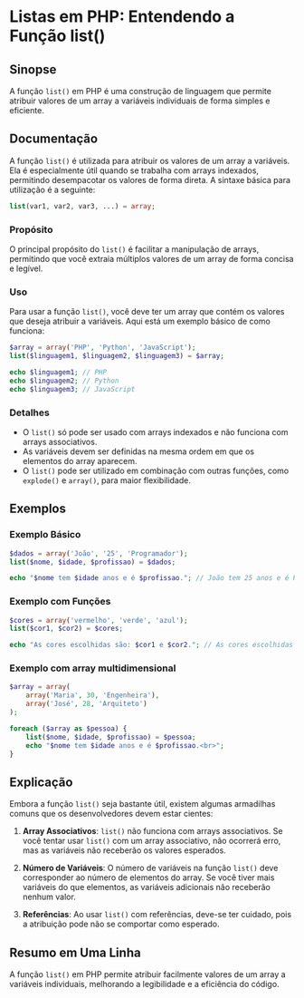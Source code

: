 <!--
Meta Description: # Listas em PHP: Entendendo a Função list() ## Sinopse A função `list()` em PHP é uma construção de linguagem que permite atribuir valores de um array...
Meta Keywords: array, list, php, variáveis, com
-->

# Listas em PHP: Entendendo a Função list()

## Sinopse
A função `list()` em PHP é uma construção de linguagem que permite atribuir valores de um array a variáveis individuais de forma simples e eficiente.

## Documentação
A função `list()` é utilizada para atribuir os valores de um array a variáveis. Ela é especialmente útil quando se trabalha com arrays indexados, permitindo desempacotar os valores de forma direta. A sintaxe básica para utilização é a seguinte:

```php
list(var1, var2, var3, ...) = array;
```

### Propósito
O principal propósito do `list()` é facilitar a manipulação de arrays, permitindo que você extraia múltiplos valores de um array de forma concisa e legível.

### Uso
Para usar a função `list()`, você deve ter um array que contém os valores que deseja atribuir a variáveis. Aqui está um exemplo básico de como funciona:

```php
$array = array('PHP', 'Python', 'JavaScript');
list($linguagem1, $linguagem2, $linguagem3) = $array;

echo $linguagem1; // PHP
echo $linguagem2; // Python
echo $linguagem3; // JavaScript
```

### Detalhes
- O `list()` só pode ser usado com arrays indexados e não funciona com arrays associativos.
- As variáveis devem ser definidas na mesma ordem em que os elementos do array aparecem.
- O `list()` pode ser utilizado em combinação com outras funções, como `explode()` e `array()`, para maior flexibilidade.

## Exemplos

### Exemplo Básico
```php
$dados = array('João', '25', 'Programador');
list($nome, $idade, $profissao) = $dados;

echo "$nome tem $idade anos e é $profissao."; // João tem 25 anos e é Programador.
```

### Exemplo com Funções
```php
$cores = array('vermelho', 'verde', 'azul');
list($cor1, $cor2) = $cores;

echo "As cores escolhidas são: $cor1 e $cor2."; // As cores escolhidas são: vermelho e verde.
```

### Exemplo com array multidimensional
```php
$array = array(
    array('Maria', 30, 'Engenheira'),
    array('José', 28, 'Arquiteto')
);

foreach ($array as $pessoa) {
    list($nome, $idade, $profissao) = $pessoa;
    echo "$nome tem $idade anos e é $profissao.<br>";
}
```

## Explicação
Embora a função `list()` seja bastante útil, existem algumas armadilhas comuns que os desenvolvedores devem estar cientes:

1. **Array Associativos**: `list()` não funciona com arrays associativos. Se você tentar usar `list()` com um array associativo, não ocorrerá erro, mas as variáveis não receberão os valores esperados.
   
2. **Número de Variáveis**: O número de variáveis na função `list()` deve corresponder ao número de elementos do array. Se você tiver mais variáveis do que elementos, as variáveis adicionais não receberão nenhum valor.

3. **Referências**: Ao usar `list()` com referências, deve-se ter cuidado, pois a atribuição pode não se comportar como esperado.

## Resumo em Uma Linha
A função `list()` em PHP permite atribuir facilmente valores de um array a variáveis individuais, melhorando a legibilidade e a eficiência do código.